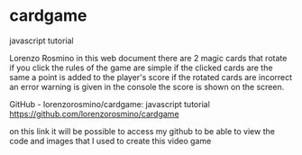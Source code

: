 # cardgame
javascript tutorial 


Lorenzo Rosmino
in this web document there are 2 magic cards that rotate if you click
the rules of the game are simple if the clicked cards are the same a point is added to the player's score if the rotated cards are incorrect an error warning is given in the console the score is shown on the screen.

GitHub - lorenzorosmino/cardgame: javascript tutorial
https://github.com/lorenzorosmino/cardgame


on this link it will be possible to access my github to be able to view the code and images that I used to create this video game



